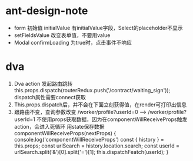 # ant-design-note
* form 初始值 initialValue
  有initialValue字段，Select的placeholder不显示
* setFieldsValue 改变表单值，不要用value
* Modal confirmLoading 为true时，点击事件不响应


# dva
1. Dva action 发起路由跳转  this.props.dispatch(routerRedux.push('/contract/waiting_sign'));
  dispatch属性需要connect获取
2. This.props.dispatch后，并不会在下面立刻获得值，在render可打印出信息
3. 跟路由不变，查询参数改变
  /worker/profile?userId=0 --> /worker/profile?userId=1
  不使用props获取数据，因为在componentWillReceiveProps触发action，会进入死循环
  用state保存数据
  componentWillReceiveProps(nextProps) {
    console.log('componentWillReceiveProps')
    const { history } = this.props;
    const urlSearch = history.location.search;
    const userId = urlSearch.split('&')[0].split('=')[1];
    this.dispatchFeatch(userId);
  }